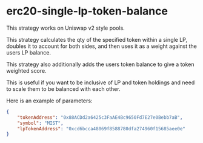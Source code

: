 # erc20-single-lp-token-balance

This strategy works on Uniswap v2 style pools.

This strategy calculates the qty of the specified token within a single LP, doubles it to account for both sides, and then uses it as a weight against the users LP balance.

This strategy also additionally adds the users token balance to give a token weighted score.

This is useful if you want to be inclusive of LP and token holdings and need to scale them to be balanced with each other.

Here is an example of parameters:

```json
{
    "tokenAddress": "0x88ACDd2a6425c3FaAE4Bc9650Fd7E27e0Bebb7aB",
    "symbol": "MIST",
    "lpTokenAddress": "0xcd6bcca48069f8588780dfa274960f15685aee0e"
}
```
